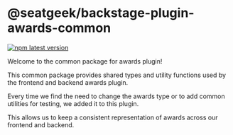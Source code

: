 # @seatgeek/backstage-plugin-awards-common

[![npm latest version](https://img.shields.io/npm/v/@seatgeek/backstage-plugin-awards-common/latest.svg)](https://www.npmjs.com/package/@seatgeek/backstage-plugin-awards-common)

Welcome to the common package for awards plugin!

This common package provides shared types and utility functions used by the
frontend and backend awards plugin.

Every time we find the need to change the awards type or to add common utilities
for testing, we added it to this plugin.

This allows us to keep a consistent representation of awards across our frontend
and backend.
